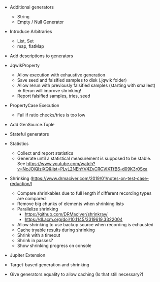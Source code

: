 - Additional generators
    - String
    - Empty / Null Generator

- Introduce Arbitraries
    - List, Set
    - map, flatMap

- Add descriptions to generators

- JqwikProperty
    - Allow execution with exhaustive generation
    - Save seed and falsified samples to disk (.jqwik folder)
    - Allow rerun with previously falsified samples (starting with smallest)
      => Rerun will improve shrinking!
    - Report falsified samples, tries, seed

- PropertyCase Execution
    - Fail if ratio checks/tries is too low
- Add GenSource.Tuple
- Stateful generators
- Statistics
    - Collect and report statistics
    - Generate until a statistical measurement is supposed to be stable.
      See   https://www.youtube.com/watch?v=NcJOiQlzlXQ&list=PLvL2NEhYV4ZvCRCVlXTfB6-d09K3r0Sxa

- Shrinking (https://www.drmaciver.com/2019/01/notes-on-test-case-reduction/)
    - Compare shrinkables due to full length if different recording types are
      compared
    - Remove big chunks of elements when shrinking lists
    - Parallelize shrinking
        - https://github.com/DRMacIver/shrinkray/
        - https://dl.acm.org/doi/10.1145/3319619.3322004
    - Allow shrinking to use backup source when recording is exhausted
    - Cache tryable results during shrinking
    - Shrink with a timeout
    - Shrink in passes?
    - Show shrinking progress on console
- Jupiter Extension
- Target-based generation and shrinking
- Give generators equality to allow caching (Is that still necessary?)
